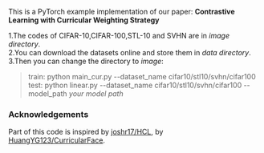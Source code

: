 This is a PyTorch example implementation of our paper: 
**Contrastive Learning with Curricular Weighting Strategy**

1.The codes of CIFAR-10,CIFAR-100,STL-10 and SVHN are in *image directory*.  
2.You can download the datasets online and store them in *data directory*.  
3.Then you can change the directory to *image*: 
>train: python main_cur.py --dataset_name cifar10/stl10/svhn/cifar100  
test: python linear.py --dataset_name cifar10/stl10/svhn/cifar100 --model_path _your model path_
### Acknowledgements

Part of this code is inspired by [joshr17/HCL](https://github.com/joshr17/HCL), by [HuangYG123/CurricularFace](https://github.com/HuangYG123/CurricularFace).
